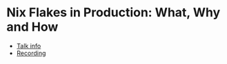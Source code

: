 # Nix Flakes in Production: What, Why and How

* [Talk info]()
* [Recording](https://www.youtube.com/watch?v=o1Y7rWrPEO8)
